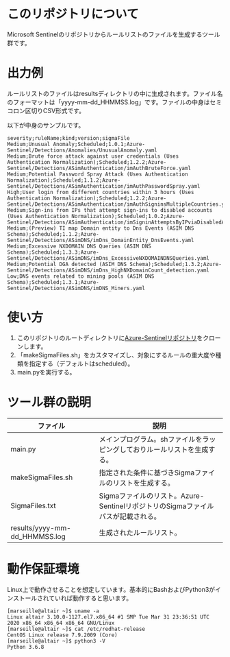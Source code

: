 
# このリポジトリについて 
Microsoft Sentinelのリポジトリからルールリストのファイルを生成するツール群です。

# 出力例
ルールリストのファイルはresultsディレクトリの中に生成されます。ファイル名のフォーマットは「yyyy-mm-dd_HHMMSS.log」です。ファイルの中身はセミコロン区切りCSV形式です。

以下が中身のサンプルです。
```
severity;ruleName;kind;version;sigmaFile
Medium;Unusual Anomaly;Scheduled;1.0.1;Azure-Sentinel/Detections/Anomalies/UnusualAnomaly.yaml
Medium;Brute force attack against user credentials (Uses Authentication Normalization);Scheduled;1.2.2;Azure-Sentinel/Detections/ASimAuthentication/imAuthBruteForce.yaml
Medium;Potential Password Spray Attack (Uses Authentication Normalization);Scheduled;1.1.2;Azure-Sentinel/Detections/ASimAuthentication/imAuthPasswordSpray.yaml
High;User login from different countries within 3 hours (Uses Authentication Normalization);Scheduled;1.2.2;Azure-Sentinel/Detections/ASimAuthentication/imAuthSigninsMultipleCountries.yaml
Medium;Sign-ins from IPs that attempt sign-ins to disabled accounts (Uses Authentication Normalization);Scheduled;1.0.2;Azure-Sentinel/Detections/ASimAuthentication/imSigninAttemptsByIPviaDisabledAccounts.yaml
Medium;(Preview) TI map Domain entity to Dns Events (ASIM DNS Schema);Scheduled;1.1.2;Azure-Sentinel/Detections/ASimDNS/imDns_DomainEntity_DnsEvents.yaml
Medium;Excessive NXDOMAIN DNS Queries (ASIM DNS Schema);Scheduled;1.3.3;Azure-Sentinel/Detections/ASimDNS/imDns_ExcessiveNXDOMAINDNSQueries.yaml
Medium;Potential DGA detected (ASIM DNS Schema);Scheduled;1.3.2;Azure-Sentinel/Detections/ASimDNS/imDns_HighNXDomainCount_detection.yaml
Low;DNS events related to mining pools (ASIM DNS Schema);Scheduled;1.3.1;Azure-Sentinel/Detections/ASimDNS/imDNS_Miners.yaml
```

# 使い方
1. このリポジトリのルートディレクトリに[Azure-Sentinelリポジトリ](https://github.com/Azure/Azure-Sentinel)をクローンします。
2. 「makeSigmaFiles.sh」をカスタマイズし、対象にするルールの重大度や種類を指定する（デフォルトはscheduled）。
3. main.pyを実行する。

# ツール群の説明
|ファイル|説明|
|--|--|
|main.py|メインプログラム。shファイルをラッピングしておりルールリストを生成する。|
|makeSigmaFiles.sh|指定された条件に基づきSigmaファイルのリストを生成する。|
|SigmaFiles.txt|Sigmaファイルのリスト。Azure-SentinelリポジトリのSigmaファイルパスが記載される。|
|results/yyyy-mm-dd_HHMMSS.log|生成されたルールリスト。|

# 動作保証環境
Linux上で動作させることを想定しています。基本的にBashおよびPython3がインストールされていれば動作すると思います。

```
[marseille@altair ~]$ uname -a
Linux altair 3.10.0-1127.el7.x86_64 #1 SMP Tue Mar 31 23:36:51 UTC 2020 x86_64 x86_64 x86_64 GNU/Linux
[marseille@altair ~]$ cat /etc/redhat-release
CentOS Linux release 7.9.2009 (Core)
[marseille@altair ~]$ python3 -V
Python 3.6.8
```